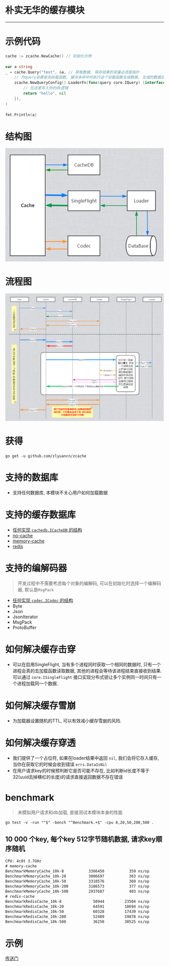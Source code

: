 # 朴实无华的缓存模块

---

# 示例代码

```go
cache := zcache.NewCache() // 初始化示例

var a string
_ = cache.Query("test", &a, // 获取数据, 保存结果的变量必须是指针
    // 为query设置查询加载函数, 缓存未命中时执行这个加载函数生成数据, 生成的数据会自动存入缓存
    zcache.NewQueryConfig().LoaderFn(func(query core.IQuery) (interface{}, error) {
        // 在这里写入你的db逻辑
        return "hello", nil
    }),
)

fmt.Println(a)
```

# 结构图

![结构图](./assets/struct.png)

# 流程图

![流程图](./assets/flow_chart.png)

# 获得

`go get -u github.com/zlyuancn/zcache`

# 支持的数据库

+ 支持任何数据库, 本模块不关心用户如何加载数据

# 支持的缓存数据库

+ [任何实现 `cachedb.ICacheDB` 的结构](./core/cachedb.go)
+ [no-cache](./cachedb/no-cache/no-cache.go)
+ [memory-cache](./cachedb/memory-cache/memory-cache.go)
+ [redis](./cachedb/redis-cache/redis-cache.go)

# 支持的编解码器

> 开发过程中不需要考虑每个对象的编解码, 可以在初始化时选择一个编解码器, 默认是`MsgPack`

+ [任何实现 `codec.ICodec` 的结构](./core/codec.go)
+ Byte
+ Json
+ JsonIterator
+ MsgPack
+ ProtoBuffer

# 如何解决缓存击穿

+ 可以在启用SingleFlight, 当有多个进程同时获取一个相同的数据时, 只有一个进程会真的去加载函数读取数据, 其他的进程会等待该进程结束直接收到结果. 可以通过 `core.ISingleFlight` 接口实现分布式锁让多个实例同一时间只有一个进程加载同一个数据.

# 如何解决缓存雪崩

+ 为加载器设置随机的TTL, 可以有效减小缓存雪崩的风险.

# 如何解决缓存穿透

+ 我们提供了一个占位符, 如果在loader结果中返回 `nil`, 我们会将它存入缓存, 当你在获取它的时候会收到错误 `errs.DataIsNil`
+ 在用户请求key的时候预判断它是否可能不存在, 比如判断id长度不等于32(uuid去掉横杠的长度)的请求直接返回数据不存在错误

# benchmark

> 未模拟用户请求和db加载, 直接测试本模块本身的性能

```shell script
go test -v -run "^$" -bench "^Benchmark.+$" -cpu 8,20,50,200,500 .
```

## 10 000 个key, 每个key 512字节随机数据, 请求key顺序随机

```text
CPU: 4c8t 3.7GHz
# memory-cache
BenchmarkMemoryCache_10k-8       	 3366450	       359 ns/op
BenchmarkMemoryCache_10k-20      	 3006697	       363 ns/op
BenchmarkMemoryCache_10k-50      	 3310576	       369 ns/op
BenchmarkMemoryCache_10k-200     	 3186573	       377 ns/op
BenchmarkMemoryCache_10k-500     	 2937687	       403 ns/op
# redis-cache
BenchmarkRedisCache_10k-8        	   50944	     23504 ns/op
BenchmarkRedisCache_10k-20       	   64591	     18694 ns/op
BenchmarkRedisCache_10k-50       	   60328	     17439 ns/op
BenchmarkRedisCache_10k-200      	   52489	     19878 ns/op
BenchmarkRedisCache_10k-500      	   36250	     30525 ns/op
```

# 示例

[传送门](./example)

